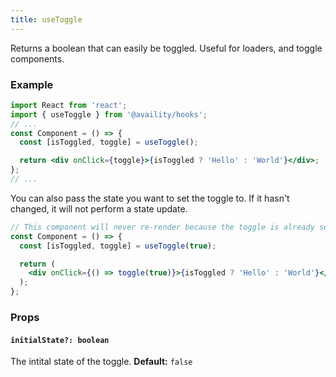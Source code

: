 ```yaml
---
title: useToggle
---
```


Returns a boolean that can easily be toggled. Useful for loaders, and toggle components.

### Example

```jsx
import React from 'react';
import { useToggle } from '@availity/hooks';
// ...
const Component = () => {
  const [isToggled, toggle] = useToggle();

  return <div onClick={toggle}>{isToggled ? 'Hello' : 'World'}</div>;
};
// ...
```

You can also pass the state you want to set the toggle to. If it hasn't changed, it will not perform a state update.

```jsx
// This component will never re-render because the toggle is already set to `true`
const Component = () => {
  const [isToggled, toggle] = useToggle(true);

  return (
    <div onClick={() => toggle(true)}>{isToggled ? 'Hello' : 'World'}</div>
  );
};
```

### Props

#### `initialState?: boolean`

The intital state of the toggle. **Default:** `false`
